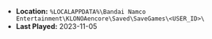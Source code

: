 * **Location:** `%LOCALAPPDATA%\Bandai Namco Entertainment\KLONOAencore\Saved\SaveGames\<USER_ID>\`
* **Last Played:** 2023-11-05